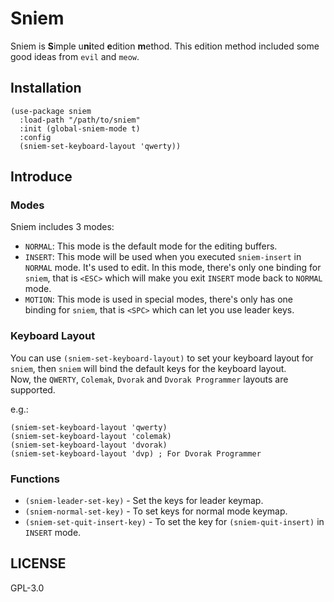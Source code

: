 # Sniem

Sniem is **S**imple u**ni**ted **e**dition **m**ethod. This edition method included some good ideas from `evil` and `meow`.  

## Installation

```emacs-lisp
(use-package sniem
  :load-path "/path/to/sniem"
  :init (global-sniem-mode t)
  :config
  (sniem-set-keyboard-layout 'qwerty))
```

## Introduce

### Modes

Sniem includes 3 modes:

- `NORMAL`: This mode is the default mode for the editing buffers.
- `INSERT`: This mode will be used when you executed `sniem-insert` in `NORMAL` mode. It's used to edit. In this mode, there's only one binding for `sniem`, that is `<ESC>` which will make you exit `INSERT` mode back to `NORMAL` mode.
- `MOTION`: This mode is used in special modes, there's only has one binding for `sniem`, that is `<SPC>` which can let you use leader keys.

### Keyboard Layout

You can use `(sniem-set-keyboard-layout)` to set your keyboard layout for `sniem`, then `sniem` will bind the default keys for the keyboard layout.  
Now, the `QWERTY`, `Colemak`, `Dvorak` and `Dvorak Programmer` layouts are supported.

e.g.:
```emacs-lisp
(sniem-set-keyboard-layout 'qwerty)
(sniem-set-keyboard-layout 'colemak)
(sniem-set-keyboard-layout 'dvorak)
(sniem-set-keyboard-layout 'dvp) ; For Dvorak Programmer
```

### Functions

- `(sniem-leader-set-key)` - Set the keys for leader keymap.
- `(sniem-normal-set-key)` - To set keys for normal mode keymap.
- `(sniem-set-quit-insert-key)` - To set the key for `(sniem-quit-insert)` in `INSERT` mode.

## LICENSE
GPL-3.0
